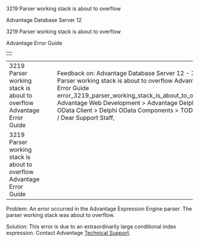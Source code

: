 3219 Parser working stack is about to overflow




Advantage Database Server 12  

3219 Parser working stack is about to overflow

Advantage Error Guide

|  |
| --- |
|  |

|  |  |  |  |  |
| --- | --- | --- | --- | --- |
| 3219 Parser working stack is about to overflow  Advantage Error Guide |  |  | Feedback on: Advantage Database Server 12 - 3219 Parser working stack is about to overflow Advantage Error Guide error\_3219\_parser\_working\_stack\_is\_about\_to\_overflow Advantage Web Development > Advantage Delphi OData Client > Delphi OData Components > TODataSet / Dear Support Staff, |  |
| 3219 Parser working stack is about to overflow  Advantage Error Guide |  |  |  |  |

Problem: An error occurred in the Advantage Expression Engine parser. The parser working stack was about to overflow.

Solution: This error is due to an extraordinarily large conditional index expression. Contact Advantage [Technical Support](master_technical_support_u_s__and_canada.htm).